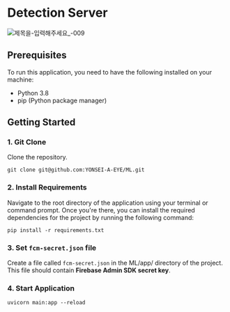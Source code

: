# Detection Server

![제목을-입력해주세요_-009](https://user-images.githubusercontent.com/76640742/228596808-da1fb309-fbbd-450c-b21f-0f7c8d611ca5.png)


## Prerequisites
To run this application, you need to have the following installed on your machine:
- Python 3.8
- pip (Python package manager)

## Getting Started

### 1. Git Clone
Clone the repository.
````
git clone git@github.com:YONSEI-A-EYE/ML.git
````

### 2. Install Requirements
Navigate to the root directory of the application using your terminal or command prompt. 
Once you're there, you can install the required dependencies for the project by running the following command:
```
pip install -r requirements.txt
```

### 3. Set `fcm-secret.json` file
Create a file called `fcm-secret.json` in the ML/app/ directory of the project. 
This file should contain **Firebase Admin SDK secret key**.

### 4. Start Application
```
uvicorn main:app --reload
```